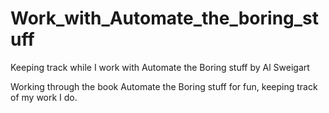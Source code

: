 # Work_with_Automate_the_boring_stuff
Keeping track while I work with Automate the Boring stuff by Al Sweigart

Working through the book Automate the Boring stuff for fun, keeping track of my work I do.
